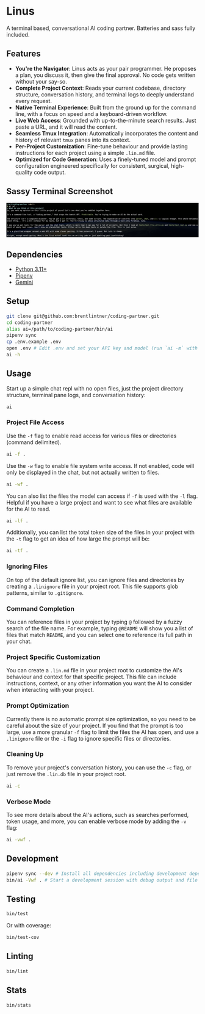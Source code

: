 # Linus

A terminal based, conversational AI coding partner. Batteries and sass fully included.

## Features

* **You're the Navigator**: Linus acts as your pair programmer. He proposes a plan, you discuss it, then give the final approval. No code gets written without your say-so.
* **Complete Project Context**: Reads your current codebase, directory structure, conversation history, and terminal logs to deeply understand every request.
* **Native Terminal Experience**: Built from the ground up for the command line, with a focus on speed and a keyboard-driven workflow.
* **Live Web Access**: Grounded with up-to-the-minute search results. Just paste a URL, and it will read the content.
* **Seamless Tmux Integration**: Automatically incorporates the content and history of relevant `tmux` panes into its context.
* **Per-Project Customization**: Fine-tune behaviour and provide lasting instructions for each project using a simple `.lin.md` file.
* **Optimized for Code Generation**: Uses a finely-tuned model and prompt configuration engineered specifically for consistent, surgical, high-quality code output.

## Sassy Terminal Screenshot

![screenshot of the app running in the temrinal](docs/screenshot.png)

## Dependencies

* [Python 3.11+](https://www.python.org/downloads/)
* [Pipenv](https://pypi.org/project/pipenv/)
* [Gemini](https://aistudio.google.com/app/apikey)

## Setup

```sh
git clone git@github.com:brentlintner/coding-partner.git
cd coding-partner
alias ai=/path/to/coding-partner/bin/ai
pipenv sync
cp .env.example .env
open .env # Edit .env and set your API key and model (run `ai -m` with a valid key to see available models)
ai -h
```

## Usage

Start up a simple chat repl with no open files, just the project directory structure, terminal pane logs, and conversation history:

```sh
ai
```

### Project File Access

Use the `-f` flag to enable read access for various files or directories (command delimited).

```sh
ai -f .
```

Use the `-w` flag to enable file system write access. If not enabled, code will only be displayed in the chat, but not actually written to files.

```sh
ai -wf .
```

You can also list the files the model can access if `-f` is used with the `-l` flag. Helpful if you have a large project and want to see what files are available for the AI to read.

```sh
ai -lf .
```

Additionally, you can list the total token size of the files in your project with the `-t` flag to get an idea of how large the prompt will be:

```sh
ai -tf .
```

### Ignoring Files

On top of the default ignore list, you can ignore files and directories by creating a `.linignore` file in your project root. This file supports glob patterns, similar to `.gitignore`.

### Command Completion

You can reference files in your project by typing `@` followed by a fuzzy search of the file name. For example, typing `@README` will show you a list of files that match `README`, and you can select one to reference its full path in your chat.

### Project Specific Customization

You can create a `.lin.md` file in your project root to customize the AI's behaviour and context for that specific project. This file can include instructions, context, or any other information you want the AI to consider when interacting with your project.

### Prompt Optimization

Currently there is no automatic prompt size optimization, so you need to be careful about the size of your project. If you find that the prompt is too large, use a more granular `-f` flag to limit the files the AI has open, and use a `.linignore` file or the `-i` flag to ignore specific files or directories.

### Cleaning Up

To remove your project's conversation history, you can use the `-c` flag, or just remove the `.lin.db` file in your project root.

```sh
ai -c
```

### Verbose Mode

To see more details about the AI's actions, such as searches performed, token usage, and more, you can enable verbose mode by adding the `-v` flag:

```sh
ai -vwf .
```

## Development

```sh
pipenv sync --dev # Install all dependencies including development dependencies
bin/ai -Vwf . # Start a development session with debug output and file access
```

## Testing

```sh
bin/test
```

Or with coverage:

```sh
bin/test-cov
```

## Linting

```sh
bin/lint
```

## Stats

```sh
bin/stats
```
